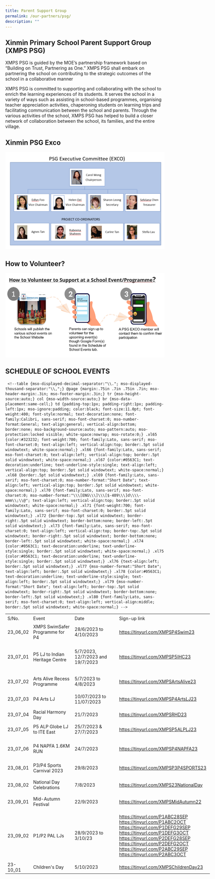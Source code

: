 ```yaml
---
title: Parent Support Group
permalink: /our-partners/psg/
description: ""
---
```

## Xinmin Primary School Parent Support Group (XMPS PSG) 


XMPS PSG is guided by the MOE’s partnership framework based on “Building on Trust, Partnering as One.” XMPS PSG shall embark on partnering the school on contributing to the strategic outcomes of the school in a collaborative manner

XMPS PSG is committed to supporting and collaborating with the school to enrich the learning experiences of its students. It serves the school in a variety of ways such as assisting in school-based programmes, organising teacher appreciation activities, chaperoning students on learning trips and facilitating communication between the school and parents. Through the various activities of the school, XMPS PSG has helped to build a closer network of collaboration between the school, its families, and the entire village.

## Xinmin PSG Exco

![](/images/psg%20exco%20final.png)

## How to Volunteer?

![](/images/how%20to%20volunteer.png)

   

## SCHEDULE OF SCHOOL EVENTS


     <!--table {mso-displayed-decimal-separator:"\\."; mso-displayed-thousand-separator:"\\,";} @page {margin:.75in .7in .75in .7in; mso-header-margin:.3in; mso-footer-margin:.3in;} tr {mso-height-source:auto;} col {mso-width-source:auto;} br {mso-data-placement:same-cell;} td {padding-top:1px; padding-right:1px; padding-left:1px; mso-ignore:padding; color:black; font-size:11.0pt; font-weight:400; font-style:normal; text-decoration:none; font-family:Calibri, sans-serif; mso-font-charset:0; mso-number-format:General; text-align:general; vertical-align:bottom; border:none; mso-background-source:auto; mso-pattern:auto; mso-protection:locked visible; white-space:nowrap; mso-rotate:0;} .xl65 {color:#323232; font-weight:700; font-family:Lato, sans-serif; mso-font-charset:0; text-align:left; vertical-align:top; border:.5pt solid windowtext; white-space:normal;} .xl66 {font-family:Lato, sans-serif; mso-font-charset:0; text-align:left; vertical-align:top; border:.5pt solid windowtext; white-space:normal;} .xl67 {color:#0563C1; text-decoration:underline; text-underline-style:single; text-align:left; vertical-align:top; border:.5pt solid windowtext; white-space:normal;} .xl68 {border:.5pt solid windowtext;} .xl69 {font-family:Lato, sans-serif; mso-font-charset:0; mso-number-format:"Short Date"; text-align:left; vertical-align:top; border:.5pt solid windowtext; white-space:normal;} .xl70 {font-family:Lato, sans-serif; mso-font-charset:0; mso-number-format:"\\\[ENG\\\]\\\[$-409\\\]d\\\\-mmm\\;\\@"; text-align:left; vertical-align:top; border:.5pt solid windowtext; white-space:normal;} .xl71 {font-weight:700; font-family:Lato, sans-serif; mso-font-charset:0; border:.5pt solid windowtext;} .xl72 {border-top:.5pt solid windowtext; border-right:.5pt solid windowtext; border-bottom:none; border-left:.5pt solid windowtext;} .xl73 {font-family:Lato, sans-serif; mso-font-charset:0; text-align:left; vertical-align:top; border-top:.5pt solid windowtext; border-right:.5pt solid windowtext; border-bottom:none; border-left:.5pt solid windowtext; white-space:normal;} .xl74 {color:#0563C1; text-decoration:underline; text-underline-style:single; border:.5pt solid windowtext; white-space:normal;} .xl75 {color:#0563C1; text-decoration:underline; text-underline-style:single; border:.5pt solid windowtext;} .xl76 {text-align:left; border:.5pt solid windowtext;} .xl77 {mso-number-format:"Short Date"; text-align:left; border:.5pt solid windowtext;} .xl78 {color:#0563C1; text-decoration:underline; text-underline-style:single; text-align:left; border:.5pt solid windowtext;} .xl79 {mso-number-format:"Short Date"; text-align:left; border-top:.5pt solid windowtext; border-right:.5pt solid windowtext; border-bottom:none; border-left:.5pt solid windowtext;} .xl80 {font-family:Lato, sans-serif; mso-font-charset:0; text-align:left; vertical-align:middle; border:.5pt solid windowtext; white-space:normal;} -->

<table style="border-collapse:
 collapse;width:485pt" width="646" cellspacing="0" cellpadding="0" border="0"><colgroup><col style="width:48pt" width="64"> <col style="mso-width-source:userset;mso-width-alt:4957;width:107pt" width="142"> <col style="mso-width-source:userset;mso-width-alt:5469;width:118pt" width="157"> <col style="mso-width-source:userset;mso-width-alt:9867;width:212pt" width="283"></colgroup><tbody><tr style="height:18.0pt" height="24"><td style="height:18.0pt;width:48pt" width="64" class="xl71" height="24">S/No.</td><td style="border-left:none;width:107pt" width="142" class="xl65">Event</td><td style="border-left:none;width:118pt" width="157" class="xl65">Date</td><td style="border-left:none;width:212pt" width="283" class="xl65">Sign-up link</td></tr><tr style="height:36.0pt" height="48"><td style="height:36.0pt;border-top:none" class="xl68" height="48">23_06_02</td><td style="border-top:none;border-left:none;width:107pt" width="142" class="xl66">XMPS SwimSafer Programme for P4</td><td style="border-top:none;border-left:none;width:118pt" width="157" class="xl66">28/6/2023 to 4/10/2023</td><td style="border-top:none;border-left:none;width:212pt" width="283" class="xl67"><a href="https://tinyurl.com/XMPSP4Swim23">https://tinyurl.com/XMPSP4Swim23</a></td></tr><tr style="height:72.0pt" height="96"><td style="height:72.0pt;border-top:none" class="xl68" height="96">23_07_01</td><td style="border-top:none;border-left:none;width:107pt" width="142" class="xl66">P5 LJ to Indian Heritage Centre</td><td style="border-top:none;border-left:none;width:118pt" width="157" class="xl70">5/7/2023, 12/7/2023 and 19/7/2023</td><td style="border-top:none;border-left:none;width:212pt" width="283" class="xl67"><a href="https://tinyurl.com/XMPSP5IHC23">https://tinyurl.com/XMPSP5IHC23</a></td></tr><tr style="height:36.0pt" height="48"><td style="height:36.0pt;border-top:none" class="xl68" height="48">23_07_02</td><td style="border-top:none;border-left:none;width:107pt" width="142" class="xl66">Arts Alive Recess Programme</td><td style="border-top:none;border-left:none;width:118pt" width="157" class="xl66">5/7/2023 to 4/8/2023</td><td style="border-top:none;border-left:none;width:212pt" width="283" class="xl67"><a href="https://tinyurl.com/XMPSArtsAlive23">https://tinyurl.com/XMPSArtsAlive23</a></td></tr><tr style="mso-height-source:userset;height:40.0pt" height="53"><td style="height:40.0pt;border-top:none" class="xl68" height="53">23_07_03</td><td style="border-top:none;border-left:none;width:107pt" width="142" class="xl66">P4 Arts LJ</td><td style="border-top:none;border-left:none;width:118pt" width="157" class="xl66">10/07/2023 to 11/07/2023<span style="mso-spacerun:yes">&nbsp;</span></td><td style="border-top:none;border-left:none;width:212pt" width="283" class="xl67"><a href="https://tinyurl.com/XMPSP4ArtsLJ23">https://tinyurl.com/XMPSP4ArtsLJ23</a></td></tr><tr style="height:18.0pt" height="24"><td style="height:18.0pt;border-top:none" class="xl68" height="24">23_07_04</td><td style="border-top:none;border-left:none;width:107pt" width="142" class="xl66">Racial Harmony Day</td><td style="border-top:none;border-left:none;width:118pt" width="157" class="xl69">21/7/2023</td><td style="border-top:none;border-left:none;width:212pt" width="283" class="xl67"><a href="https://tinyurl.com/XMPSRHD23">https://tinyurl.com/XMPSRHD23</a></td></tr><tr style="height:36.0pt" height="48"><td style="height:36.0pt;border-top:none" class="xl68" height="48">23_07_05</td><td style="border-top:none;border-left:none;width:107pt" width="142" class="xl66">P5 ALP Globe LJ to ITE East</td><td style="border-top:none;border-left:none;width:118pt" width="157" class="xl66">25/7/2023 &amp; 27/7/2023</td><td style="border-top:none;border-left:none;width:212pt" width="283" class="xl67"><a href="https://tinyurl.com/XMPSP5ALPLJ23">https://tinyurl.com/XMPSP5ALPLJ23</a></td></tr><tr style="mso-height-source:userset;height:47.5pt" height="63"><td style="height:47.5pt;border-top:none" class="xl68" height="63">23_07_06</td><td style="border-top:none;border-left:none;width:107pt" width="142" class="xl66">P4 NAPFA 1.6KM RUN</td><td style="border-top:none;border-left:none;width:118pt" width="157" class="xl69">24/7/2023</td><td style="border-top:none;border-left:none;width:212pt" width="283" class="xl67"><a href="https://tinyurl.com/XMPSP4NAPFA23">https://tinyurl.com/XMPSP4NAPFA23</a></td></tr><tr style="height:36.0pt" height="48"><td style="height:36.0pt;border-top:none" class="xl68" height="48">23_08_01</td><td style="border-top:none;border-left:none;width:107pt" width="142" class="xl66">P3/P4 Sports Carnival 2023</td><td style="border-top:none;border-left:none;width:118pt" width="157" class="xl69">29/8/2023</td><td style="border-top:none;border-left:none;width:212pt" width="283" class="xl67"><a href="https://tinyurl.com/XMPSP3P4SPORTS23">https://tinyurl.com/XMPSP3P4SPORTS23</a></td></tr><tr style="height:36.0pt" height="48"><td style="height:36.0pt;border-top:none" class="xl72" height="48">23_08_02</td><td style="border-top:none;border-left:none;width:107pt" width="142" class="xl73">National Day Celebrations</td><td style="border-top:none;border-left:none" class="xl79">7/8/2023</td><td style="border-top:none;border-left:none" class="xl75"><a href="https://tinyurl.com/XMPS23NationalDay">https://tinyurl.com/XMPS23NationalDay</a></td></tr><tr style="height:36.0pt" height="48"><td style="height:36.0pt" class="xl68" height="48">23_09_01</td><td style="border-left:none;width:107pt" width="142" class="xl66">Mid-Autumn Festival</td><td style="border-left:none" class="xl77">22/9/2023</td><td style="border-top:none;border-left:none;width:212pt" width="283" class="xl74"><a href="https://tinyurl.com/XMPSMidAutumn23">https://tinyurl.com/XMPSMidAutumn22</a></td></tr><tr style="height:116.0pt" height="155"><td style="height:116.0pt;border-top:none" class="xl68" height="155">23_09_02</td><td style="border-top:none;border-left:none;width:107pt" width="142" class="xl80">P1/P2 PAL LJs</td><td style="border-top:none;border-left:none" class="xl68">28/9/2023 to 3/10/23</td><td style="border-top:none;border-left:none;width:212pt" width="283" class="xl74"><a href="https://tinyurl.com/P1ABC28SEPhttps:/tinyurl.com/P1ABC2OCThttps:/tinyurl.com/P1DEFG29SEPhttps:/tinyurl.com/P1DEFG3OCThttps:/tinyurl.com/P2DEFG28SEPhttps:/tinyurl.com/P2DEFG2OCThttps:/tinyurl.com/P2ABC29SEPhttps:/tinyurl.com/P2ABC3OCT">https://tinyurl.com/P1ABC28SEP<br>https://tinyurl.com/P1ABC2OCT<br>https://tinyurl.com/P1DEFG29SEP<br>https://tinyurl.com/P1DEFG3OCT<br>https://tinyurl.com/P2DEFG28SEP<br>https://tinyurl.com/P2DEFG2OCT<br>https://tinyurl.com/P2ABC29SEP<br>https://tinyurl.com/P2ABC3OCT</a></td></tr><tr style="height:18.0pt" height="24"><td style="height:18.0pt;border-top:none" class="xl76" height="24">23-10_01</td><td style="border-top:none;border-left:none;width:107pt" width="142" class="xl66">Children's Day</td><td style="border-top:none;border-left:none" class="xl77">5/10/2023</td><td style="border-top:none;border-left:none" class="xl78"><a href="https://tinyurl.com/XMPSChildrenDay23">https://tinyurl.com/XMPSChildrenDay23</a></td></tr></tbody></table>